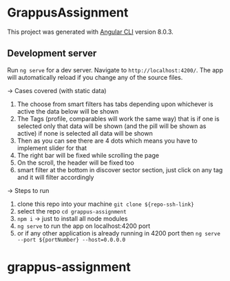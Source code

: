 # GrappusAssignment

This project was generated with [Angular CLI](https://github.com/angular/angular-cli) version 8.0.3.

## Development server

Run `ng serve` for a dev server. Navigate to `http://localhost:4200/`. The app will automatically reload if you change any of the source files.

-> Cases covered (with static data)

1. The choose from smart filters has tabs depending upon whichever is active the data  below will be shown
2. The Tags (profile, comparables will work the same way) that is if one is selected only that data will be shown (and the pill will be shown as active) if none is selected all data will be shown
3. Then as you can see  there are 4 dots which means you have to implement slider for that 
4. The right bar will be fixed while scrolling the page
5. On the scroll, the header will be fixed too 
6. smart filter at the bottom in discover sector section, just click on any tag and it will filter accordingly

-> Steps to run

1. clone this repo into your machine `git clone ${repo-ssh-link}`
2. select the repo `cd grappus-assignment`
3. `npm i` -> just to install all node modules
4. `ng serve` to run the app on localhost:4200 port
5. or if any other application is already running in 4200 port then `ng serve --port ${portNumber} --host=0.0.0.0`

# grappus-assignment

